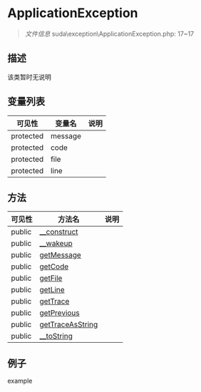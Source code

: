 #  ApplicationException 

> *文件信息* suda\exception\ApplicationException.php: 17~17





## 描述



该类暂时无说明


## 变量列表
| 可见性 |  变量名   | 说明 |
|--------|----|------|
| protected    | message | | 
| protected    | code | | 
| protected    | file | | 
| protected    | line | | 

## 方法

| 可见性 | 方法名 | 说明 |
|--------|-------|------|
|  public  |[__construct](ApplicationException/__construct.md) |  |
|  public  |[__wakeup](ApplicationException/__wakeup.md) |  |
|  public  |[getMessage](ApplicationException/getMessage.md) |  |
|  public  |[getCode](ApplicationException/getCode.md) |  |
|  public  |[getFile](ApplicationException/getFile.md) |  |
|  public  |[getLine](ApplicationException/getLine.md) |  |
|  public  |[getTrace](ApplicationException/getTrace.md) |  |
|  public  |[getPrevious](ApplicationException/getPrevious.md) |  |
|  public  |[getTraceAsString](ApplicationException/getTraceAsString.md) |  |
|  public  |[__toString](ApplicationException/__toString.md) |  |
 

## 例子

example